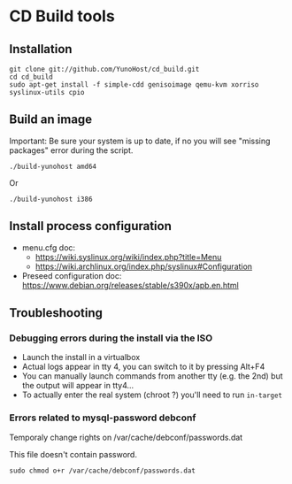 CD Build tools
==============


Installation
------------
```
git clone git://github.com/YunoHost/cd_build.git
cd cd_build
sudo apt-get install -f simple-cdd genisoimage qemu-kvm xorriso syslinux-utils cpio
```

Build an image
---------------
Important: Be sure your system is up to date, if no you will see "missing packages" error during the script.
```
./build-yunohost amd64
```

Or

```
./build-yunohost i386
```

Install process configuration
-----------------------------

- menu.cfg doc:
    - https://wiki.syslinux.org/wiki/index.php?title=Menu
    - https://wiki.archlinux.org/index.php/syslinux#Configuration
- Preseed configuration doc: https://www.debian.org/releases/stable/s390x/apb.en.html


Troubleshooting
---------------

### Debugging errors during the install via the ISO

- Launch the install in a virtualbox
- Actual logs appear in tty 4, you can switch to it by pressing Alt+F4
- You can manually launch commands from another tty (e.g. the 2nd) but the output will appear in tty4...
- To actually enter the real system (chroot ?) you'll need to run `in-target`

### Errors related to mysql-password debconf

Temporaly change rights on /var/cache/debconf/passwords.dat

This file doesn't contain password.

```
sudo chmod o+r /var/cache/debconf/passwords.dat
```
